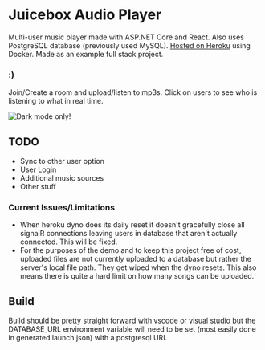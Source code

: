 # Juicebox Audio Player
Multi-user music player made with ASP.NET Core and React. Also uses PostgreSQL database (previously used MySQL). [Hosted on Heroku](http://jboxaudio.herokuapp.com) using Docker. Made as an example full stack project.
### :)

Join/Create a room and upload/listen to mp3s.
Click on users to see who is listening to what in real time.

![Dark mode only!](https://i.imgur.com/1Zo2pE3.png)

## TODO
- Sync to other user option
- User Login
- Additional music sources
- Other stuff

### Current Issues/Limitations
 - When heroku dyno does its daily reset it doesn't gracefully close all signalR connections leaving users in database that aren't actually connected. This will be fixed.
 - For the purposes of the demo and to keep this project free of cost, uploaded files are not currently uploaded to a database but rather the server's local file path. They get wiped when the dyno resets. This also means there is quite a hard limit on how many songs can be uploaded.

## Build
Build should be pretty straight forward with vscode or visual studio but the DATABASE_URL environment variable will need to be set (most easily done in generated launch.json) with a postgresql URI.

